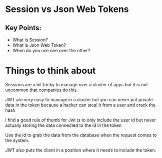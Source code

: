 # Session vs Json Web Tokens

## Key Points:

- What is Session?
- What is Json Web Token?
- When do you use one over the other?

# Things to think about

Sessions are a bit tricky to manage over a cluster of apps but it is not uncommon that companies do this.

JWT are very easy to manage in a cluster but you can never put private data in the token because a hacker can steal it from a user and crack the hash

I find a good rule of thumb for Jwt is to only include the user id but never actually storing the data connected to the id in the token

Use the id to grab the data from the database when the request comes to the system.

JWT also puts the client in a position where it needs to include the token.
